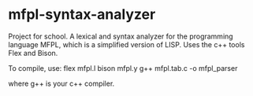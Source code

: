 # mfpl-syntax-analyzer
Project for school. A lexical and syntax analyzer for the programming language MFPL, which is a simplified version of LISP. Uses the c++ tools Flex and Bison.

To compile, use:
flex mfpl.l
bison mfpl.y
g++ mfpl.tab.c -o mfpl_parser

where g++ is your c++ compiler.
